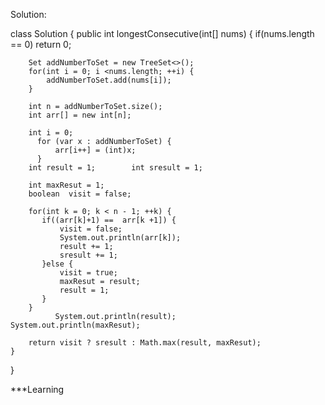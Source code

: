 Solution:

class Solution {
    public int longestConsecutive(int[] nums) {
        if(nums.length == 0) return 0;
        
        Set addNumberToSet = new TreeSet<>();
        for(int i = 0; i <nums.length; ++i) {
            addNumberToSet.add(nums[i]);
        }
        
        int n = addNumberToSet.size();
        int arr[] = new int[n];
        
        int i = 0;
          for (var x : addNumberToSet) {
              arr[i++] = (int)x;
          }
        int result = 1;        int sresult = 1;

        int maxResut = 1;
        boolean  visit = false;
        
        for(int k = 0; k < n - 1; ++k) {
           if((arr[k]+1) ==  arr[k +1]) {
               visit = false;
               System.out.println(arr[k]);
               result += 1;
               sresult += 1;
           }else {
               visit = true;
               maxResut = result;
               result = 1;
           }
        }
              System.out.println(result);              System.out.println(maxResut);

        return visit ? sresult : Math.max(result, maxResut);
    }
}

***Learning